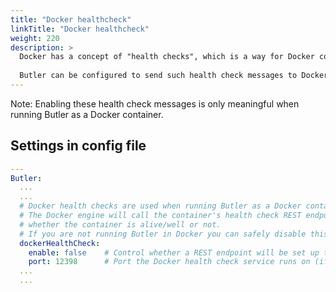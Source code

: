 ```yaml
---
title: "Docker healthcheck"
linkTitle: "Docker healthcheck"
weight: 220
description: >
  Docker has a concept of "health checks", which is a way for Docker containers to tell the Docker runtime engine that the container is alive and well.
    
  Butler can be configured to send such health check messages to Docker.
---
```


Note: Enabling these health check messages is only meaningful when running Butler as a Docker container.

## Settings in config file

```yaml
---
Butler:
  ...
  ...
  # Docker health checks are used when running Butler as a Docker container. 
  # The Docker engine will call the container's health check REST endpoint with a set interval to determine
  # whether the container is alive/well or not.
  # If you are not running Butler in Docker you can safely disable this feature. 
  dockerHealthCheck:
    enable: false    # Control whether a REST endpoint will be set up to serve Docker health check messages
    port: 12398      # Port the Docker health check service runs on (if enabled)
  ...
  ...
```
